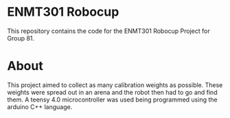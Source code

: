 # ENMT301 Robocup
This repository contains the code for the ENMT301 Robocup Project for Group 81.

# About
This project aimed to collect as many calibration weights as possible. These weights were spread out in an arena and the robot then had to go and find them. A teensy 4.0 microcontroller was used being programmed using the arduino C++ language.
